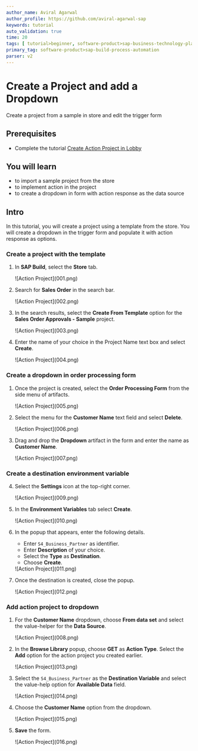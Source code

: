 ```yaml
---
author_name: Aviral Agarwal
author_profile: https://github.com/aviral-agarwal-sap
keywords: tutorial
auto_validation: true
time: 20
tags: [ tutorial>beginner, software-product>sap-business-technology-platform, tutorial>free-tier]
primary_tag: software-product>sap-build-process-automation
parser: v2
---
```


# Create a Project and add a Dropdown
<!-- description --> Create a project from a sample in store and edit the trigger form

## Prerequisites
- Complete the tutorial [Create Action Project in Lobby](spa-business-partner-action-create)

## You will learn
- to import a sample project from the store
- to implement action in the project
- to create a dropdown in form with action response as the data source 

## Intro
In this tutorial, you will create a project using a template from the store. You will create a dropdown in the trigger form and populate it with action response as options.

### Create a project with the template

1.  In **SAP Build**, select the **Store** tab.

    <!-- border -->![Action Project](001.png)

1.  Search for **Sales Order** in the search bar.

    <!-- border -->![Action Project](002.png)

1.  In the search results, select the **Create From Template** option for the **Sales Order Approvals - Sample** project.

    <!-- border -->![Action Project](003.png)

1.  Enter the name of your choice in the Project Name text box and select **Create**.

    <!-- border -->![Action Project](004.png)

### Create a dropdown in order processing form

1.	Once the project is created, select the **Order Processing Form** from the side menu of artifacts.

    <!-- border -->![Action Project](005.png)

2. Select the menu for the **Customer Name** text field and select **Delete**.

    <!-- border -->![Action Project](006.png)

3. Drag and drop the **Dropdown** artifact in the form and enter the name as **Customer Name**.

    <!-- border -->![Action Project](007.png)

### Create a destination environment variable

4. Select the **Settings** icon at the top-right corner.

    <!-- border -->![Action Project](009.png)


4. In the **Environment Variables** tab select **Create**.

    <!-- border -->![Action Project](010.png)

4. In the popup that appears, enter the following details.

    - Enter `S4_Business_Partner` as identifier.
    - Enter **Description** of your choice.
    - Select the **Type** as **Destination**.
    - Choose **Create**.

    <!-- border -->![Action Project](011.png)

4. Once the destination is created, close the popup.

    <!-- border -->![Action Project](012.png)


### Add action project to dropdown

1. For the **Customer Name** dropdown, choose **From data set** and select the value-helper for the **Data Source**.

    <!-- border -->![Action Project](008.png)

1. In the **Browse Library** popup, choose **GET** as **Action Type**. Select the **Add** option for the action project you created earlier.

    <!-- border -->![Action Project](013.png)

1. Select the `S4_Business_Partner` as the **Destination Variable** and select the value-help option for **Available Data** field.

    <!-- border -->![Action Project](014.png)

1. Choose the **Customer Name** option from the dropdown.

    <!-- border -->![Action Project](015.png)

1. **Save** the form.

    <!-- border -->![Action Project](016.png)
